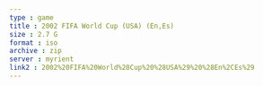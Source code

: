 ```yaml
---
type : game
title : 2002 FIFA World Cup (USA) (En,Es)
size : 2.7 G
format : iso
archive : zip
server : myrient
link2 : 2002%20FIFA%20World%20Cup%20%28USA%29%20%28En%2CEs%29
---
```

